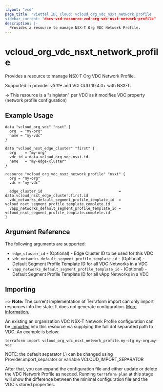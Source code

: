 ```yaml
---
layout: "vcd"
page_title: "Viettel IDC Cloud: vcloud_org_vdc_nsxt_network_profile
sidebar_current: "docs-vcd-resource-vcd-org-vdc-nsxt-network-profile"
description: |-
  Provides a resource to manage NSX-T Org VDC Network Profile.
---
```


# vcloud\_org\_vdc\_nsxt\_network\_profile

Provides a resource to manage NSX-T Org VDC Network Profile.

Supported in provider *v3.11+* and VCLOUD 10.4.0+ with NSX-T.

-> This resource is a "singleton" per VDC as it modifies VDC property (network profile
configuration)

## Example Usage

```hcl
data "vcloud_org_vdc" "nsxt" {
  org  = "my-org"
  name = "my-vdc"
}

data "vcloud_nsxt_edge_cluster" "first" {
  org    = "my-org"
  vdc_id = data.vcloud_org_vdc.nsxt.id
  name   = "my-edge-cluster"
}

resource "vcloud_org_vdc_nsxt_network_profile" "nsxt" {
  org = "my-org"
  vdc = "my-vdc"

  edge_cluster_id                                   = data.vcloud_nsxt_edge_cluster.first.id
  vdc_networks_default_segment_profile_template_id  = vcloud_nsxt_segment_profile_template.complete.id
  vapp_networks_default_segment_profile_template_id = vcloud_nsxt_segment_profile_template.complete.id
}
```

## Argument Reference

The following arguments are supported:

* `edge_cluster_id` - (Optional) - Edge Cluster ID to be used for this VDC
* `vdc_networks_default_segment_profile_template_id` - (Optional) - Default Segment Profile
  Template ID for all VDC Networks in a VDC
* `vapp_networks_default_segment_profile_template_id` - (Optional) - Default Segment Profile
  Template ID for all vApp Networks in a VDC


## Importing


~> **Note:** The current implementation of Terraform import can only import resources into the state.
It does not generate configuration. [More information.](https://www.terraform.io/docs/import/)

An existing an organization VDC NSX-T Network Profile configuration can be [imported][docs-import] into
this resource via supplying the full dot separated path to VDC. An example is below:

```
terraform import vcloud_org_vdc_nsxt_network_profile.my-cfg my-org.my-vdc
```

NOTE: the default separator (.) can be changed using Provider.import_separator or variable VCLOUD_IMPORT_SEPARATOR

[docs-import]:https://www.terraform.io/docs/import/

After that, you can expand the configuration file and either update or delete the VDC Network
Profile as needed. Running `terraform plan` at this stage will show the difference between the
minimal configuration file and the VDC's stored properties.

